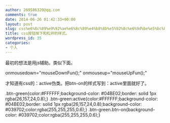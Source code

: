 ```yaml
---
author: 269586320@qq.com
comments: true
date: 2014-06-26 01:42:33+00:00
layout: post
slug: css%e6%8c%89%e9%92%ae%e6%8c%89%e4%b8%8b%e5%92%8c%e6%9d%be%e5%bc%80%e7%9a%84%e6%a0%b7%e5%bc%8f%e3%80%82
title: css按钮按下和松开的样式。
wordpress_id: 35
categories:
- 个人
---
```


最初的想法是用js辅助。类似下面。

onmousedown="mouseDownFun();" onmouseup="mouseUpFun();"

才知道有css的：active伪类。把btn-on的样式写到：active里面就好了。

.btn-green{color:#FFFFFF;background-color: #04BE02;border: solid 1px rgba(26,157,24,0.8);}
.btn-green:active{color:#FFFFFF;background-color: #04BE02;border: solid 1px rgba(26,157,24,0.8);background-color: #039702;color:rgba(255,255,255,0.6);}
.btn-green.btn-on{background-color: #039702;color:rgba(255,255,255,0.6);}
